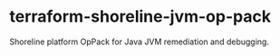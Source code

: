 # terraform-shoreline-jvm-op-pack
Shoreline platform OpPack for Java JVM remediation and debugging.
